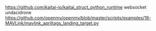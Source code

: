 
https://github.com/kaitai-io/kaitai_struct_python_runtime
websocket
undacidrone
https://github.com/openmv/openmv/blob/master/scripts/examples/18-MAVLink/mavlink_apriltags_landing_target.py
